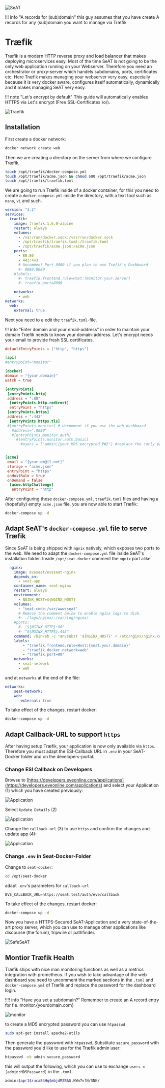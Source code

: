 ![SeAT](https://i.imgur.com/aPPOxSK.png)

!!! info "A records for (sub)domain"
    this guy assumes that you have create A records for any (sub)domain you want to manage via Træfik

# Træfik 

Træfik is a modern HTTP reverse proxy and load balancer that makes deploying microservices easy. Most of the time SeAT is not going to be the only web application running on your Webserver. Therefore you need an orchestrator or proxy-server which handels subdomains, ports, certificates etc. Here Træfik makes managing your webserver very easy, especially because it is very docker aware, configures itself automatically, dynamically and it makes managing SeAT very easy.

!!! note "Let's encrypt by default"
    This guide will automatically enables HTTPS via Let's encrypt (Free SSL-Certificates \o/).


![Traefik](https://docs.traefik.io/img/architecture.png)

## Installation

First create a docker network:

````bash
docker network create web
````
Then we are creating a directory on the server from where we configure Træfik.

````bash
touch /opt/traefik/docker-compose.yml
touch /opt/traefik/acme.json && chmod 600 /opt/traefik/acme.json
touch /opt/traefik/traefik.toml
````

We are going to run Træfik inside of a docker container, for this you need to create a `docker-compose.yml` inside the directory, with a text tool such as `nano`, `vi` and such.

````yaml
version: "3.2"
services:
  traefik:
    image: traefik:1.6.0-alpine
    restart: always
    volumes:
      - /var/run/docker.sock:/var/run/docker.sock
      - /opt/traefik/traefik.toml:/traefik.toml
      - /opt/traefik/acme.json:/acme.json
    ports:
      - 80:80
      - 443:443
      # Uncomment Port 8080 if you plan to use Træfik's Dashboard
      #- 8080:8080
    #labels:
      #- traefik.frontend.rule=Host:{monitor.your.server}
      #- traefik.port=8080

    networks:
      - web
networks:
  web:
    external: true
````

Next you need to a edit the `traefik.toml`-file. 

!!! info "Enter domain and your email-address"
    in order to maintain your domain Træfik needs to know your domain-address. Let's encrypt needs your email to provide fresh SSL certificates.

````toml
defaultEntryPoints = ["http", "https"]

[api]
#entrypoint="monitor"

[docker]
domain = "{your.domain}"
watch = true

[entryPoints]
 [entryPoints.http]
 address = ":80"
  [entryPoints.http.redirect]
  entryPoint = "https"
 [entryPoints.https]
 address = ":443"
  [entryPoints.https.tls]
 #[entryPoints.monitor] # Uncomment if you use the web dashboard
   #address=":8080"
   #[entryPoints.monitor.auth]
     #[entryPoints.monitor.auth.basic]
       #users = ["admin:{your_MD5_encrypted_PW}"] #replace the curly paranthesis with your MD5 encrypted PW


[acme]
 email = "{your.em@il.net}"
 storage = "acme.json"
 entryPoint = "https"
 onHostRule = true
 onDemand = false
  [acme.httpChallenge]
   entryPoint = "http"
````

After configuring these `docker-compose.yml`, `traefik.toml` files and having a (hopefully) empty `acme.json` file, you are now able to start Træfik:

````bash
docker-compose up -d
````

## Adapt SeAT's `docker-compose.yml` file to serve Træfik

Since SeAT is being shipped with `ngnix` natively, which exposes two ports to the web. We need to adapt the `docker-compose.yml` file inside SeAT's installation folder. Inside `/opt/seat-docker` comment the `ngnix` part alike

````yaml
  nginx:
    image: eveseat/eveseat-nginx
    depends_on:
      - seat-app
    container_name: seat-nginx
    restart: always
    environment:
      - NGINX_HOST=${NGINX_HOST}
    volumes:
      - "seat-code:/var/www/seat"
      # Remove the comment below to enable nginx logs to disk.
      #- ./logs/nginx/:/var/log/nginx/
    #ports:
      #- "${NGINX_HTTP}:80"
      #- "${NGINX_HTTPS}:443"
    command: /bin/sh -c "envsubst '${NGINX_HOST}' < /etc/nginx/nginx.conf.template > /etc/nginx/nginx.conf && nginx -g 'daemon off;'"
    labels:
        - "traefik.frontend.rule=Host:{seat.your.domain}"
        - "traefik.docker.network=web"
        - "traefik.port=80"
    networks:
      - seat-network
      - web
````

and at `networks` at the end of the file:
````yaml
networks:
    seat-network:
    web:
       external: true
````

To take effect of the changes, restart docker: 

````bash
docker-compose up -d
````

## Adapt Callback-URL to support `https`

After having setup Træfik, your application is now only available via `https`. Therefore you must adapt the ESI-Callback URL in `.env` in your SeAT-Docker folder and on the developers-portal.

### Change ESI Callback on Developers

Browse to [https://developers.eveonline.com/applications](https://developers.eveonline.com/applications) and select your Application (1) which you have created previously:

![Application](https://i.imgur.com/0IPC14v.png)

Select `Update Details` (2)

![Application](https://i.imgur.com/2n2w40P.png)

Change the `callback url` (3) to use `https` and confirm the changes and update app (4):

![Application](https://i.imgur.com/m6Qb7da.png)

### Change `.env` in Seat-Docker-Folder

Change to `seat-docker`:

````bash
cd /opt/seat-docker
````

adapt `.env`'s parameters for `callback-url`

````nano
EVE_CALLBACK_URL=https://seat.test/auth/eve/callback
````

To take effect of the changes, restart docker: 

````bash
docker-compose up -d
````

Now you have a HTTPS-Secured SeAT-Application and a very state-of-the-art proxy server, which you can use to manage other applications like discourse (the forum), tripwire or pathfinder.

![SafeSeAT](https://i.imgur.com/rgAskUE.png)

## Montior Træfik Health

Træfik ships with nice man monitoring functions as well as a metrics integration with prometheus. If you wish to take advantage of the web dashboard you need to uncomment the marked sections in the `.toml` and `docker-compose.yml` of Træfik and replace the password for the dashboard login.

!!!! info "Have you set a subdomain?"
    Remember to create an A record entry for f.e. monitor.{yourdomain.com}

![monitor](https://i.imgur.com/AS17Kqk.png)


to create a MD5 encrypted password you can use `htpasswd`

````bash
sudo apt-get install apache2-utils
````

Then generate the password with `htpasswd`. Substitute `secure_password` with the password you'd like to use for the Træfik admin user:

````bash
htpasswd -nb admin secure_password
````

this will output the following, which you can use to exchange `users = [admin:MD5Password]` in the `.toml`.

````bash
admin:$apr1$ruca84Hq$mbjdMZBAG.KWn7vfN/SNK/
````
